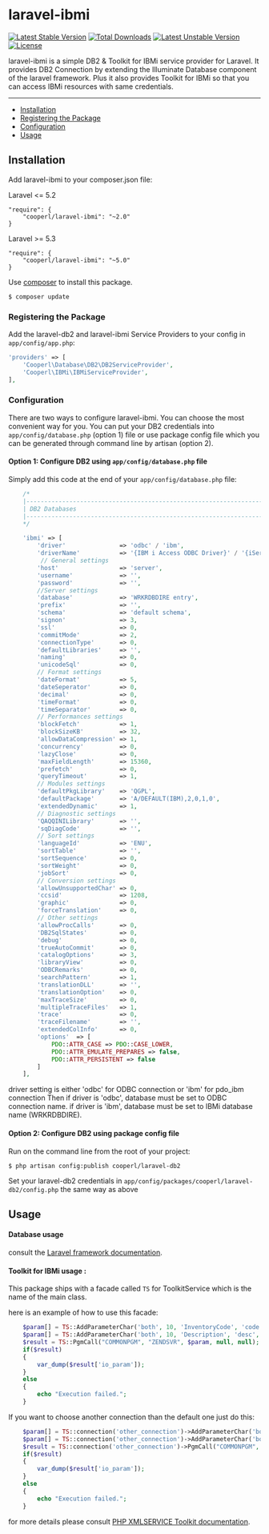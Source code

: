 # laravel-ibmi

[![Latest Stable Version](https://poser.pugx.org/cooperl/laravel-ibmi/v/stable)](https://packagist.org/packages/cooperl/laravel-ibmi)
[![Total Downloads](https://poser.pugx.org/cooperl/laravel-ibmi/downloads)](https://packagist.org/packages/cooperl/laravel-ibmi)
[![Latest Unstable Version](https://poser.pugx.org/cooperl/laravel-ibmi/v/unstable)](https://packagist.org/packages/cooperl/laravel-ibmi)
[![License](https://poser.pugx.org/cooperl/laravel-ibmi/license)](https://packagist.org/packages/cooperl/laravel-ibmi)

laravel-ibmi is a simple DB2 & Toolkit for IBMi service provider for Laravel.
It provides DB2 Connection by extending the Illuminate Database component of the laravel framework.
Plus it also provides Toolkit for IBMi so that you can access IBMi resources with same credentials.

---

- [Installation](#installation)
- [Registering the Package](#registering-the-package)
- [Configuration](#configuration)
- [Usage](#usage)

## Installation

Add laravel-ibmi to your composer.json file:

Laravel <= 5.2
```
"require": {
    "cooperl/laravel-ibmi": "~2.0"
}
```
Laravel >= 5.3
```
"require": {
    "cooperl/laravel-ibmi": "~5.0"
}
```

Use [composer](http://getcomposer.org) to install this package.

```
$ composer update
```

### Registering the Package

Add the laravel-db2 and laravel-ibmi Service Providers to your config in ``app/config/app.php``:

```php
'providers' => [
    'Cooperl\Database\DB2\DB2ServiceProvider',
    'Cooperl\IBMi\IBMiServiceProvider',
],
```

### Configuration

There are two ways to configure laravel-ibmi. You can choose the most convenient way for you. You can put your DB2 credentials into ``app/config/database.php`` (option 1) file or use package config file which you can be generated through command line by artisan (option 2).

#### Option 1: Configure DB2 using ``app/config/database.php`` file 

Simply add this code at the end of your ``app/config/database.php`` file:

```php
    /*
    |--------------------------------------------------------------------------
    | DB2 Databases
    |--------------------------------------------------------------------------
    */

    'ibmi' => [
        'driver'               => 'odbc' / 'ibm',
        'driverName'           => '{IBM i Access ODBC Driver}' / '{iSeries Access ODBC Driver}',
         // General settings
        'host'                 => 'server',
        'username'             => '',
        'password'             => '',
        //Server settings
        'database'             => 'WRKRDBDIRE entry',
        'prefix'               => '',
        'schema'               => 'default schema',
        'signon'               => 3,
        'ssl'                  => 0,
        'commitMode'           => 2,
        'connectionType'       => 0,
        'defaultLibraries'     => '',
        'naming'               => 0,
        'unicodeSql'           => 0,
        // Format settings
        'dateFormat'           => 5,
        'dateSeperator'        => 0,
        'decimal'              => 0,
        'timeFormat'           => 0,
        'timeSeparator'        => 0,
        // Performances settings
        'blockFetch'           => 1,
        'blockSizeKB'          => 32,
        'allowDataCompression' => 1,
        'concurrency'          => 0,
        'lazyClose'            => 0,
        'maxFieldLength'       => 15360,
        'prefetch'             => 0,
        'queryTimeout'         => 1,
        // Modules settings
        'defaultPkgLibrary'    => 'QGPL',
        'defaultPackage'       => 'A/DEFAULT(IBM),2,0,1,0',
        'extendedDynamic'      => 1,
        // Diagnostic settings
        'QAQQINILibrary'       => '',
        'sqDiagCode'           => '',
        // Sort settings
        'languageId'           => 'ENU',
        'sortTable'            => '',
        'sortSequence'         => 0,
        'sortWeight'           => 0,
        'jobSort'              => 0,
        // Conversion settings
        'allowUnsupportedChar' => 0,
        'ccsid'                => 1208,
        'graphic'              => 0,
        'forceTranslation'     => 0,
        // Other settings
        'allowProcCalls'       => 0,
        'DB2SqlStates'         => 0,
        'debug'                => 0,
        'trueAutoCommit'       => 0,
        'catalogOptions'       => 3,
        'libraryView'          => 0,
        'ODBCRemarks'          => 0,
        'searchPattern'        => 1,
        'translationDLL'       => '',
        'translationOption'    => 0,
        'maxTraceSize'         => 0,
        'multipleTraceFiles'   => 1,
        'trace'                => 0,
        'traceFilename'        => '',
        'extendedColInfo'      => 0,
        'options'  => [
            PDO::ATTR_CASE => PDO::CASE_LOWER,
            PDO::ATTR_EMULATE_PREPARES => false,
            PDO::ATTR_PERSISTENT => false
        ]
    ],

```
driver setting is either 'odbc' for ODBC connection or 'ibm' for pdo_ibm connection
Then if driver is 'odbc', database must be set to ODBC connection name.
if driver is 'ibm', database must be set to IBMi database name (WRKRDBDIRE).

#### Option 2: Configure DB2 using package config file

Run on the command line from the root of your project:

```
$ php artisan config:publish cooperl/laravel-db2
```

Set your laravel-db2 credentials in ``app/config/packages/cooperl/laravel-db2/config.php``
the same way as above


## Usage

#### Database usage

consult the [Laravel framework documentation](http://laravel.com/docs).

#### Toolkit for IBMi usage :

This package ships with a facade called ``TS`` for ToolkitService which is the name of the main class.

here is an example of how to use this facade:

```php
    $param[] = TS::AddParameterChar('both', 10, 'InventoryCode', 'code', $code); 
    $param[] = TS::AddParameterChar('both', 10, 'Description', 'desc', $desc); 
    $result = TS::PgmCall("COMMONPGM", "ZENDSVR", $param, null, null); 
    if($result)
    { 
        var_dump($result['io_param']); 
    } 
    else
    { 
        echo "Execution failed.";
    }
```

If you want to choose another connection than the default one just do this:

```php
    $param[] = TS::connection('other_connection')->AddParameterChar('both', 10, 'InventoryCode', 'code', $code); 
    $param[] = TS::connection('other_connection')->AddParameterChar('both', 10, 'Description', 'desc', $desc); 
    $result = TS::connection('other_connection')->PgmCall("COMMONPGM", "ZENDSVR", $param, null, null); 
    if($result)
    { 
        var_dump($result['io_param']); 
    } 
    else
    { 
        echo "Execution failed.";
    }
```

for more details please consult [PHP XMLSERVICE Toolkit documentation](http://files.zend.com/help/Zend-Server-IBMi/zend-server.htm#php_toolkit_xml_service_functions.htm).
